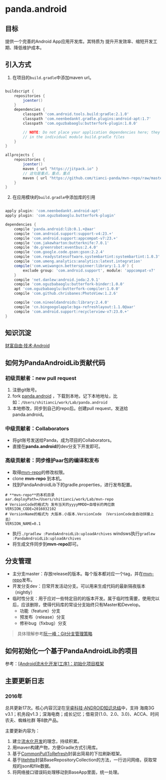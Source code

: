 # panda.android
## 目标
提供一个完善的Android App应用开发库。其特质为 提升开发效率、缩短开发工期、降低维护成本。

## 引入方式
1. 在项目的`build.gradle`中添加maven url。
```gradle

buildscript {
    repositories {
        jcenter()
    }
    dependencies {
        classpath 'com.android.tools.build:gradle:2.1.0'
        classpath 'com.neenbedankt.gradle.plugins:android-apt:1.7'
        classpath 'com.oguzbabaoglu:butterfork-plugin:1.0.0'

        // NOTE: Do not place your application dependencies here; they belong
        // in the individual module build.gradle files
    }
}

allprojects {
    repositories {
        jcenter()
        maven { url "https://jitpack.io" }
        // 这句是重点，重点，重点
        maven { url "https://github.com/tianci-panda/mvn-repo/raw/master/" }
    }
}
```

2. 在应用模块的`build.gradle`中添加库的引用
```gradle

apply plugin: 'com.neenbedankt.android-apt'
apply plugin: 'com.oguzbabaoglu.butterfork-plugin'

dependencies {
    compile 'panda.android:lib:0.1.+@aar'
    compile 'com.android.support:support-v4:23.+'
    compile 'com.android.support:appcompat-v7:23.+'
    compile 'com.jakewharton:butterknife:7.0.1'
    compile 'de.greenrobot:eventbus:2.4.0'
    compile 'com.google.code.gson:gson:2.2.4'
    compile 'com.readystatesoftware.systembartint:systembartint:1.0.3'
    compile 'com.umeng.analytics:analytics:latest.integration'
    compile('com.weiwangcn.betterspinner:library:1.1.0') {
        exclude group: 'com.android.support', module: 'appcompat-v7'
    }
    compile 'net.danlew:android.joda:2.9.1'
    compile 'com.oguzbabaoglu:butterfork-binder:1.0.0'
    apt 'com.oguzbabaoglu:butterfork-compiler:1.0.0'
    compile 'com.github.chrisbanes:PhotoView:1.2.6'

    compile 'com.nineoldandroids:library:2.4.0'
    compile 'cn.bingoogolapple:bga-refreshlayout:1.1.0@aar'
    compile 'com.android.support:recyclerview-v7:23.0.+'
}
```


## 知识沉淀
[财富自由·技术·Android](http://www.jianshu.com/notebooks/1357264/latest)

## 如何为PandaAndroidLib贡献代码

### 初级贡献者：new pull request
1. 注册git账号。
2. fork [panda.android](https://github.com/tianci/panda.android) ，下载到本地，记下本地地址，比如：`/Users/shitianci/work/Lab/panda.android`
3. 本地修改，同步到自己的repo后。创建pull request，发送给panda.android。


### 中级贡献者：Collaborators
- 将git账号发送给Panda，成为项目的Collaborators。
- 直接在**panda.android**的dev分支下开发即可。


### 高级贡献者：同步维护aar包的编译和发布
- 取得[mvn-repo](https://github.com/tianci-panda/mvn-repo/)的修改权限。
- clone **mvn-repo** 到本机。
- 找到PandaAndroidLib下的gradle.properties，进行发布配置。
```
# **mvn-repo**的本机目录
aar.deployPath=/Users/shitianci/work/Lab/mvn-repo
# VersionCode的格式为 发布当天的yyyyMMDD+自增长的两位数
VERSION_CODE=2016032102
# VersionName的格式为 大版本.小版本.VersionCode （VersionCode会自动拼接上去）
VERSION_NAME=0.1
```
- 执行`./gradlew :PandaAndroidLib:uploadArchives` windsws执行`gradlew :PandaAndroidLib:uploadArchives`
- 将生成文件同步到**mvn-repo**即可。


## 分支管理
- 主分支master：存放release的版本。每个版本都对应一个tag，并在[mvn-repo](https://github.com/tianci-panda/mvn-repo/)发布。
- 开发分支dev：日常开发活动分支。可以用来生成代码的最新隔夜版本（nightly）
- 临时性分支：用于应对一些特定目的的版本开发。属于临时性需要，使用完以后，应该删除，使得代码库的常设分支始终只有Master和Develop。
	- 功能（feature）分支
	- 预发布（release）分支
	- 修补bug（fixbug）分支

>具体理解参考[阮一峰：Git分支管理策略](http://blog.jobbole.com/23398/)


## 如何初始化一个基于PandaAndroidLib的项目
参考：[[Android流水化开发]工序1：初始化项目框架](http://www.jianshu.com/p/1d0afecab1fb)


## 主要更新日志
### 2016年
总共更新17次。核心内容沉淀在[孚睿科技·ANDROID知识总结](http://www.jianshu.com/collection/cf785fcdcaea)中，支持 海南3G v3.1；机务段v1.3；深海电商；成长记忆；借易贷{1.0、2.0、3.0}、ACCA、时间农夫、蜘蛛社群 等8款产品。

主要更新内容为：
1. 建立[流水化开发](http://www.jianshu.com/p/3d2ac2818136)的理念，持续积累。
2. 用maven构建产物，方便Gradle方式引用库。
3. 基于[CommonPullToRefresh](https://github.com/Chanven/CommonPullToRefresh)封装出简易的下拉刷新框架。
4. 基于[litehttp](https://github.com/litesuits/android-lite-http)封装BaseRepositoryCollection的方法，一行访问网络，获取常规的json和file数据。
5. 将网络接口错误码处理移动到BaseApp里面，统一处理。
